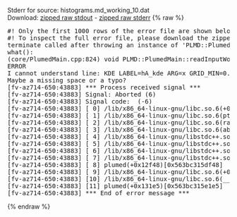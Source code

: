 Stderr for source:  histograms.md_working_10.dat   
Download: [zipped raw stdout](histograms.md_working_10.dat.plumed.stdout.txt.zip) - [zipped raw stderr](histograms.md_working_10.dat.plumed.stderr.txt.zip) 
{% raw %}
<pre>
#! Only the first 1000 rows of the error file are shown below
#! To inspect the full error file, please download the zipped raw stderr file above
terminate called after throwing an instance of 'PLMD::Plumed::ExceptionError'
what():
(core/PlumedMain.cpp:824) void PLMD::PlumedMain::readInputWords(const std::vector<std::__cxx11::basic_string<char> >&)
ERROR
I cannot understand line: KDE LABEL=hA_kde ARG=x GRID_MIN=0.0 GRID_MAX=3.0 GRID_BIN=100 BANDWIDTH=0.1
Maybe a missing space or a typo?
[fv-az714-650:43883] *** Process received signal ***
[fv-az714-650:43883] Signal: Aborted (6)
[fv-az714-650:43883] Signal code:  (-6)
[fv-az714-650:43883] [ 0] /lib/x86_64-linux-gnu/libc.so.6(+0x42520)[0x7ff319842520]
[fv-az714-650:43883] [ 1] /lib/x86_64-linux-gnu/libc.so.6(pthread_kill+0x12c)[0x7ff3198969fc]
[fv-az714-650:43883] [ 2] /lib/x86_64-linux-gnu/libc.so.6(raise+0x16)[0x7ff319842476]
[fv-az714-650:43883] [ 3] /lib/x86_64-linux-gnu/libc.so.6(abort+0xd3)[0x7ff3198287f3]
[fv-az714-650:43883] [ 4] /lib/x86_64-linux-gnu/libstdc++.so.6(+0xa2b9e)[0x7ff319ca2b9e]
[fv-az714-650:43883] [ 5] /lib/x86_64-linux-gnu/libstdc++.so.6(+0xae20c)[0x7ff319cae20c]
[fv-az714-650:43883] [ 6] /lib/x86_64-linux-gnu/libstdc++.so.6(+0xae277)[0x7ff319cae277]
[fv-az714-650:43883] [ 7] /lib/x86_64-linux-gnu/libstdc++.so.6(__cxa_rethrow+0x4b)[0x7ff319cae52b]
[fv-az714-650:43883] [ 8] plumed(+0x12f48)[0x563bc315df48]
[fv-az714-650:43883] [ 9] /lib/x86_64-linux-gnu/libc.so.6(+0x29d90)[0x7ff319829d90]
[fv-az714-650:43883] [10] /lib/x86_64-linux-gnu/libc.so.6(__libc_start_main+0x80)[0x7ff319829e40]
[fv-az714-650:43883] [11] plumed(+0x131e5)[0x563bc315e1e5]
[fv-az714-650:43883] *** End of error message ***
</pre>
{% endraw %}
